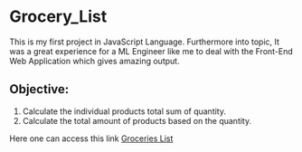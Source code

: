 # Grocery_List

This is my first project in JavaScript Language. 
Furthermore into topic, It was a great experience for a ML Engineer like me to deal with the Front-End Web Application which gives amazing output.

## Objective:
1. Calculate the individual products total sum of quantity.
2. Calculate the total amount of products based on the quantity.

Here one can access this link [Groceries List](http://127.0.0.1:5500/index.html)

